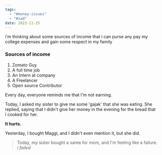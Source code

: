 ```yaml
---
tags:
  - "#money-issues"
  - "#sad"
date: 2023-11-25
---
```

i'm thinking about some sources of income that i can purse any pay my college expenses and gain some respect in my family

### Sources of income
1. Zomato Guy
2. A full time job
3. An Intern at company
4. A Freelancer
5. Open source Contributor

Every day, everyone reminds me that I'm not earning. 

Today, I asked my sister to give me some 'gajak' that she was eating. She replied, saying that I didn't give her money in the evening for the bread that I cooked for her.

**It hurts.** 

Yesterday, I bought Maggi, and I didn't even mention it, but she did.

> Today, my sister bought a saree for mom, and I'm feeling like a failure.
> _i failed_